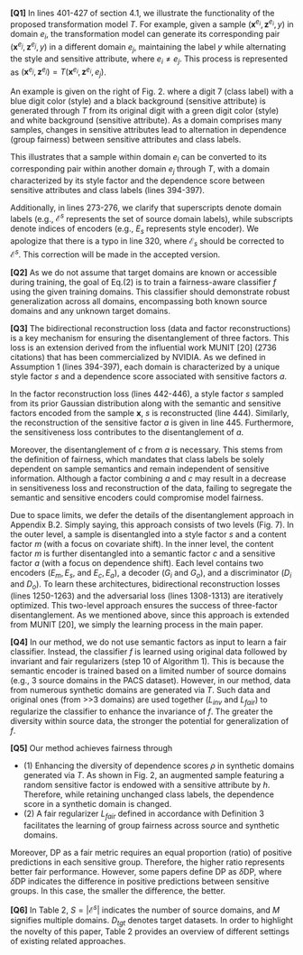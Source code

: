**[Q1]** In lines 401-427 of section 4.1, we illustrate the functionality of the proposed transformation model $T$. For example, given a sample $(\mathbf{x}^{e_i},\mathbf{z}^{e_i},y)$ in domain $e_i$, the transformation model can generate its corresponding pair $(\mathbf{x}^{e_j},\mathbf{z}^{e_j},y)$ in a different domain $e_j$, maintaining the label $y$ while alternating the style and sensitive attribute, where $e_i \neq e_j$. This process is represented as $(\mathbf{x}^{e_j},\mathbf{z}^{e_j})=T(\mathbf{x}^{e_i},\mathbf{z}^{e_i}, e_j)$. 

An example is given on the right of Fig. 2. where a digit 7 (class label) with a blue digit color (style) and a black background (sensitive attribute) is generated through $T$ from its original digit with a green digit color (style) and white background (sensitive attribute). As a domain comprises many samples, changes in sensitive attributes lead to alternation in dependence (group fairness) between sensitive attributes and class labels.

This illustrates that a sample within domain $e_i$ can be converted to its corresponding pair within another domain $e_j$ through $T$, with a domain characterized by its style factor and the dependence score between sensitive attributes and class labels (lines 394-397). 

Additionally, in lines 273-276, we clarify that superscripts denote domain labels (e.g., $\mathcal{E}^s$ represents the set of source domain labels), while subscripts denote indices of encoders (e.g., $E_s$ represents style encoder). We apologize that there is a typo in line 320, where $\mathcal{E}_s$ should be corrected to $\mathcal{E}^s$. This correction will be made in the accepted version.

**[Q2]** As we do not assume that target domains are known or accessible during training, the goal of Eq.(2) is to train a fairness-aware classifier $f$ using the given training domains. This classifier should demonstrate robust generalization across all domains, encompassing both known source domains and any unknown target domains.

**[Q3]** The bidirectional reconstruction loss (data and factor reconstructions) is a key mechanism for ensuring the disentanglement of three factors. This loss is an extension derived from the influential work MUNIT [20] (2736 citations) that has been commercialized by NVIDIA. As we defined in Assumption 1 (lines 394-397), each domain is characterized by a unique style factor $s$ and a dependence score associated with sensitive factors $a$. 

In the factor reconstruction loss (lines 442-446), a style factor $s$ sampled from its prior Gaussian distribution along with the semantic and sensitive factors encoded from the sample $\mathbf{x}$, $s$ is reconstructed (line 444). Similarly, the reconstruction of the sensitive factor $a$ is given in line 445. Furthermore, the sensitiveness loss contributes to the disentanglement of $a$. 

Moreover, the disentanglement of $c$ from $a$ is necessary. This stems from the definition of fairness, which mandates that class labels be solely dependent on sample semantics and remain independent of sensitive information. Although a factor combining $a$ and $c$ may result in a decrease in sensitiveness loss and reconstruction of the data, failing to segregate the semantic and sensitive encoders could compromise model fairness.

Due to space limits, we defer the details of the disentanglement approach in Appendix B.2. Simply saying, this approach consists of two levels (Fig. 7). In the outer level, a sample is disentangled into a style factor $s$ and a content factor $m$ (with a focus on covariate shift). In the inner level, the content factor $m$ is further disentangled into a semantic factor $c$ and a sensitive factor $a$ (with a focus on dependence shift). Each level contains two encoders ($E_m, E_s$, and $E_c, E_a$), a decoder ($G_i$ and $G_o$), and a discriminator ($D_i$ and $D_o$). To learn these architectures, bidirectional reconstruction losses (lines 1250-1263) and the adversarial loss (lines 1308-1313) are iteratively optimized. This two-level approach ensures the success of three-factor disentanglement. As we mentioned above, since this approach is extended from MUNIT [20], we simply the learning process in the main paper.



**[Q4]** In our method, we do not use semantic factors as input to learn a fair classifier. Instead, the classifier $f$ is learned using original data followed by invariant and fair regularizers (step 10 of Algorithm 1). This is because the semantic encoder is trained based on a limited number of source domains (e.g., 3 source domains in the PACS dataset). However, in our method, data from numerous synthetic domains are generated via $T$. Such data and original ones (from >>3 domains) are used together ($L_{inv}$ and $L_{fair}$) to regularize the classifier to enhance the invariance of $f$. The greater the diversity within source data, the stronger the potential for generalization of $f$. 

**[Q5]** Our method achieves fairness through 
- (1) Enhancing the diversity of dependence scores $\rho$ in synthetic domains generated via $T$. As shown in Fig. 2, an augmented sample featuring a random sensitive factor is endowed with a sensitive attribute by $h$. Therefore, while retaining unchanged class labels, the dependence score in a synthetic domain is changed. 
- (2) A fair regularizer $L_{fair}$ defined in accordance with Definition 3 facilitates the learning of group fairness across source and synthetic domains. 

Moreover, DP as a fair metric requires an equal proportion (ratio) of positive predictions in each sensitive group. Therefore, the higher ratio represents better fair performance. However, some papers define DP as $\delta$DP, where $\delta$DP indicates the difference in positive predictions between sensitive groups. In this case, the smaller the difference, the better. 

**[Q6]** In Table 2, $S=|\mathcal{E}^s|$ indicates the number of source domains, and $M$ signifies multiple domains. $D_{tgt}$ denotes target datasets. In order to highlight the novelty of this paper, Table 2 provides an overview of different settings of existing related approaches.
